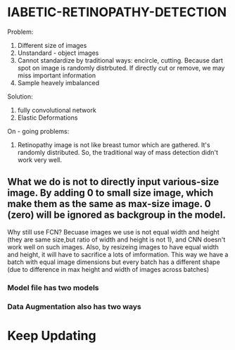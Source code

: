 # IABETIC-RETINOPATHY-DETECTION
Problem:
1. Different size of images
2. Unstandard - object images
3. Cannot standardize by traditional ways: encircle, cutting. Because dart spot on image is randomly distrbuted. If directly cut or remove, we may miss important information
4. Sample heavely imbalanced


Solution:
1. fully convolutional network
2. Elastic Deformations

On - going problems:
1. Retinopathy image is not like breast tumor which are gathered. It's randomly distributed. So, the traditional way of mass detection didn't work very well. 


## What we do is not to directly input various-size image. By adding 0 to small size image, which make them as the same as max-size image. 0 (zero) will be ignored as backgroup in the model. 
Why still use FCN? Becuase images we use is not equal width and height (they are same size,but ratio of width and height is not 1), and CNN doesn't work well on such images. Also, by resizeing images to have equal width and height, it will have to sacrifice a lots of imformation.
This way we have a batch with equal image dimensions but every batch has a different shape (due to difference in max height and width of images across batches)
 

### Model file has two models
### Data Augmentation also has two ways 

# Keep Updating
